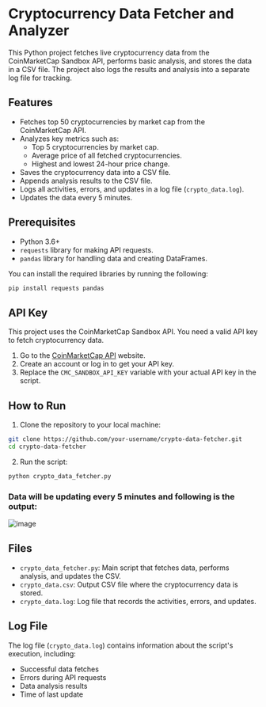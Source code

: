 # Cryptocurrency Data Fetcher and Analyzer

This Python project fetches live cryptocurrency data from the CoinMarketCap Sandbox API, performs basic analysis, and stores the data in a CSV file. The project also logs the results and analysis into a separate log file for tracking.

## Features

- Fetches top 50 cryptocurrencies by market cap from the CoinMarketCap API.
- Analyzes key metrics such as:
  - Top 5 cryptocurrencies by market cap.
  - Average price of all fetched cryptocurrencies.
  - Highest and lowest 24-hour price change.
- Saves the cryptocurrency data into a CSV file.
- Appends analysis results to the CSV file.
- Logs all activities, errors, and updates in a log file (`crypto_data.log`).
- Updates the data every 5 minutes.

## Prerequisites

- Python 3.6+
- `requests` library for making API requests.
- `pandas` library for handling data and creating DataFrames.

You can install the required libraries by running the following:

```bash
pip install requests pandas
```

## API Key

This project uses the CoinMarketCap Sandbox API. You need a valid API key to fetch cryptocurrency data.

1. Go to the [CoinMarketCap API](https://coinmarketcap.com/api/) website.
2. Create an account or log in to get your API key.
3. Replace the `CMC_SANDBOX_API_KEY` variable with your actual API key in the script.

## How to Run

1. Clone the repository to your local machine:

```bash
git clone https://github.com/your-username/crypto-data-fetcher.git
cd crypto-data-fetcher
```


2. Run the script:

```bash
python crypto_data_fetcher.py
```

### Data will be updating every 5 minutes and following is the output:
![image](https://github.com/user-attachments/assets/acc278f8-8c55-4316-a04c-388ceb76966a)




## Files

- `crypto_data_fetcher.py`: Main script that fetches data, performs analysis, and updates the CSV.
- `crypto_data.csv`: Output CSV file where the cryptocurrency data is stored.
- `crypto_data.log`: Log file that records the activities, errors, and updates.

## Log File

The log file (`crypto_data.log`) contains information about the script's execution, including:

- Successful data fetches
- Errors during API requests
- Data analysis results
- Time of last update


